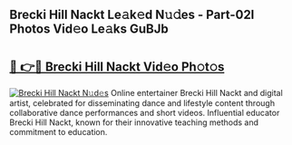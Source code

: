 ## Brecki Hill Nackt Le𝚊k𝚎d N𝚞𝚍es - Part-02I Photos Vid𝚎o Le𝚊ks GuBJb

# <h2><a href="http://fb34ee.evod.top/?m=Brecki+Hill+Nackt">🔗 👉🔴 Brecki Hill Nackt Vid𝚎o Ph𝚘t𝚘s</a></h2>

[![Brecki Hill Nackt N𝚞d𝚎s](https://i.imgur.com/8V9OHl7.gif)](http://fb34ee.evod.top/?m=Brecki+Hill+Nackt)
Online entertainer Brecki Hill Nackt and digital artist, celebrated for disseminating dance and lifestyle content through collaborative dance performances and short videos. Influential educator Brecki Hill Nackt, known for their innovative teaching methods and commitment to education. 
